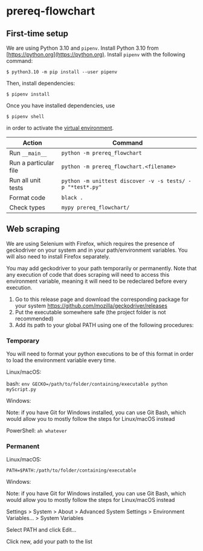 # prereq-flowchart

## First-time setup

We are using Python 3.10 and `pipenv`. Install Python 3.10 from [https://python.org](https://python.org).
Install `pipenv` with the following command:
```console
$ python3.10 -m pip install --user pipenv
```

Then, install dependencies:

```console
$ pipenv install
```

Once you have installed dependencies, use

```console
$ pipenv shell
```

in order to activate the [virtual environment](https://docs.python.org/3/library/venv.html).

| Action                  |  Command  |
|-------------------------|-----------|
|  Run `__main__`         | `python -m prereq_flowchart`  |
|  Run a particular file  | `python -m prereq_flowchart.<filename>`  |
|  Run all unit tests     | `python -m unittest discover -v -s tests/ -p "*test*.py"`  |
|  Format code            | `black .` |
|  Check types            | `mypy prereq_flowchart/` |

## Web scraping

We are using Selenium with Firefox, which requires the presence of geckodriver on your system and in your path/environment variables. You will also need to install Firefox separately.

You may add geckodriver to your path temporarily or permanently. Note that any execution of code that does scraping will need to access this environment variable, meaning it will need to be redeclared before every execution.

1. Go to this release page and download the corresponding package for your system
https://github.com/mozilla/geckodriver/releases
2. Put the executable somewhere safe (the project folder is not recommended) 
3. Add its path to your global PATH using one of the following procedures:

### Temporary

You will need to format your python executions to be of this format in order to load the environment variable every time.

Linux/macOS:

bash: `env GECKO=/path/to/folder/containing/executable python myScript.py`

Windows:

Note: if you have Git for Windows installed, you can use Git Bash, which would allow you to mostly follow the steps for Linux/macOS instead

PowerShell: `ah whatever`

### Permanent

Linux/macOS:

`PATH=$PATH:/path/to/folder/containing/executable`

Windows:

Note: if you have Git for Windows installed, you can use Git Bash, which would allow you to mostly follow the steps for Linux/macOS instead

Settings > System > About > Advanced System Settings > Environment Variables... > System Variables

Select PATH and click Edit...

Click new, add your path to the list